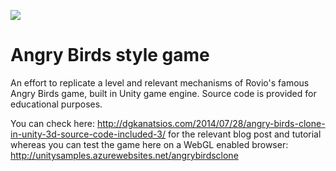 ![](https://gaforgithub.azurewebsites.net/api?repo=AngryBirdsStyleGame&empty)

Angry Birds style game
===============

An effort to replicate a level and relevant mechanisms of Rovio's famous Angry Birds game, built in Unity game engine. Source code is provided for educational purposes.

You can check here: http://dgkanatsios.com/2014/07/28/angry-birds-clone-in-unity-3d-source-code-included-3/ for the relevant blog post and tutorial whereas you can test the game here on a WebGL enabled browser: http://unitysamples.azurewebsites.net/angrybirdsclone
